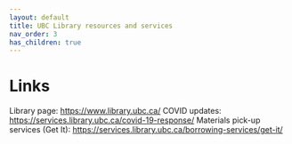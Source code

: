 ```yaml
---
layout: default
title: UBC Library resources and services
nav_order: 3
has_children: true
---
```

# Links

Library page: https://www.library.ubc.ca/
COVID updates: https://services.library.ubc.ca/covid-19-response/
Materials pick-up services (Get It): https://services.library.ubc.ca/borrowing-services/get-it/ 


